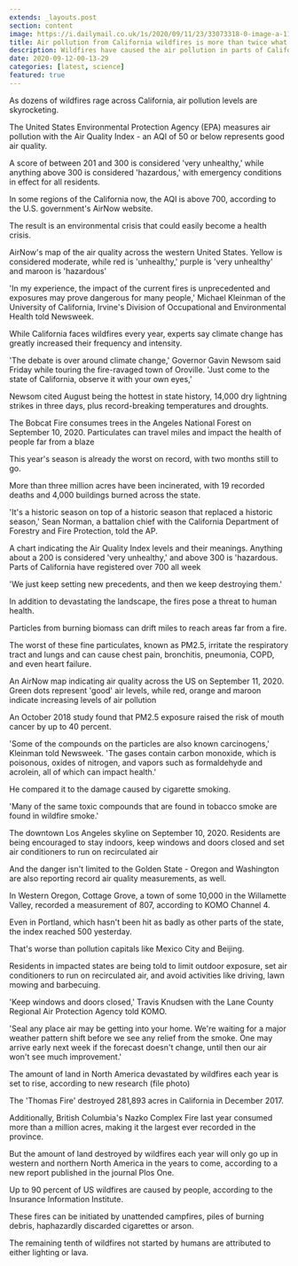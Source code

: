 ```yaml
---
extends: _layouts.post
section: content
image: https://i.dailymail.co.uk/1s/2020/09/11/23/33073318-0-image-a-11_1599862847104.jpg 
title: Air pollution from California wildfires is more than twice what EPA says is hazardous  
description: Wildfires have caused the air pollution in parts of California to be more than twice as bad what the EPA considers hazardous. Smoke particulates can cause bronchitis and other health problems. 
date: 2020-09-12-00-13-29 
categories: [latest, science] 
featured: true 
--- 
```

As dozens of wildfires rage across California, air pollution levels are skyrocketing.

The United States Environmental Protection Agency (EPA) measures air pollution with the Air Quality Index - an AQI of 50 or below represents good air quality. 

A score of between 201 and 300 is considered 'very unhealthy,' while anything above 300 is considered 'hazardous,' with emergency conditions in effect for all residents.

In some regions of the California now, the AQI is above 700, according to the U.S. government's AirNow website. 

The result is an environmental crisis that could easily become a health crisis.

AirNow's map of the air quality across the western United States. Yellow is considered moderate, while red is 'unhealthy,' purple is 'very unhealthy' and maroon is 'hazardous'

'In my experience, the impact of the current fires is unprecedented and exposures may prove dangerous for many people,' Michael Kleinman of the University of California, Irvine's Division of Occupational and Environmental Health told Newsweek.

While California faces wildfires every year, experts say climate change has greatly increased their frequency and intensity.

'The debate is over around climate change,' Governor Gavin Newsom said Friday while touring the fire-ravaged town of Oroville. 'Just come to the state of California, observe it with your own eyes,'

Newsom cited August being the hottest in state history, 14,000 dry lightning strikes in three days, plus record-breaking temperatures and droughts.

The Bobcat Fire consumes trees in the Angeles National Forest on September 10, 2020. Particulates can travel miles and impact the health of people far from a blaze

This year's season is already the worst on record, with two months still to go.

More than three million acres have been incinerated, with 19 recorded deaths and 4,000 buildings burned across the state.

'It's a historic season on top of a historic season that replaced a historic season,' Sean Norman, a battalion chief with the California Department of Forestry and Fire Protection, told the AP.

A chart indicating the Air Quality Index levels and their meanings. Anything about a 200 is considered 'very unhealthy,' and above 300 is 'hazardous. Parts of California have registered over 700 all week

'We just keep setting new precedents, and then we keep destroying them.'

In addition to devastating the landscape, the fires pose a threat to human health.

Particles from burning biomass can drift miles to reach areas far from a fire.

The worst of these fine particulates, known as PM2.5, irritate the respiratory tract and lungs and can cause chest pain, bronchitis, pneumonia, COPD, and even heart failure. 

An AirNow map indicating air quality across the US on September 11, 2020. Green dots represent 'good' air levels, while red, orange and maroon indicate increasing levels of air pollution

An October 2018 study found that PM2.5 exposure raised the risk of mouth cancer by up to 40 percent. 

'Some of the compounds on the particles are also known carcinogens,' Kleinman told Newsweek. 'The gases contain carbon monoxide, which is poisonous, oxides of nitrogen, and vapors such as formaldehyde and acrolein, all of which can impact health.'

He compared it to the damage caused by cigarette smoking.

'Many of the same toxic compounds that are found in tobacco smoke are found in wildfire smoke.'

The downtown Los Angeles skyline on September 10, 2020. Residents are being encouraged to stay indoors, keep windows and doors closed and set air conditioners to run on recirculated air

And the danger isn't limited to the Golden State - Oregon and Washington are also reporting record air quality measurements, as well.

In Western Oregon, Cottage Grove, a town of some 10,000 in the Willamette Valley, recorded a measurement of 807, according to KOMO Channel 4. 

Even in Portland, which hasn't been hit as badly as other parts of the state, the index reached 500 yesterday.

That's worse than pollution capitals like Mexico City and Beijing.

Residents in impacted states are being told to limit outdoor exposure, set air conditioners to run on recirculated air, and avoid activities like driving, lawn mowing and barbecuing.

'Keep windows and doors closed,' Travis Knudsen with the Lane County Regional Air Protection Agency told KOMO.

'Seal any place air may be getting into your home. We're waiting for a major weather pattern shift before we see any relief from the smoke. One may arrive early next week if the forecast doesn't change, until then our air won't see much improvement.'

The amount of land in North America devastated by wildfires each year is set to rise, according to new research (file photo)

The 'Thomas Fire' destroyed 281,893 acres in California in December 2017.

Additionally, British Columbia's Nazko Complex Fire last year consumed more than a million acres, making it the largest ever recorded in the province.

But the amount of land destroyed by wildfires each year will only go up in western and northern North America in the years to come, according to a new report published in the journal Plos One.

Up to 90 percent of US wildfires are caused by people, according to the Insurance Information Institute.

These fires can be initiated by unattended campfires, piles of burning debris, haphazardly discarded cigarettes or arson.

The remaining tenth of wildfires not started by humans are attributed to either lighting or lava.

